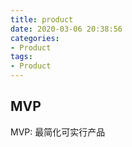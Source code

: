 ```yaml
---
title: product
date: 2020-03-06 20:38:56
categories:
- Product
tags:
- Product
---
```


## MVP
MVP: 最简化可实行产品




